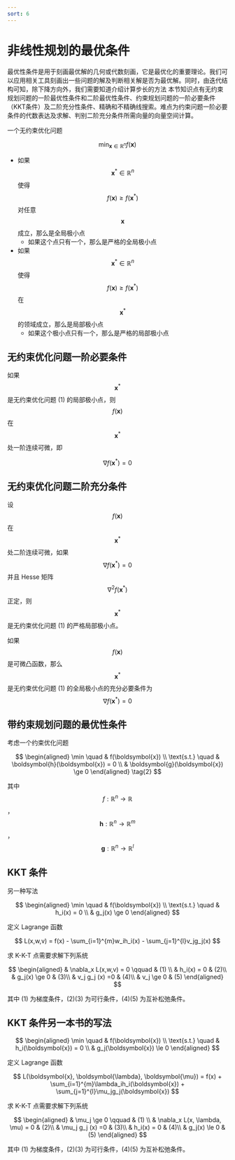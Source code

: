 ```yaml
---
sort: 6
---
```

# 非线性规划的最优条件

最优性条件是用于刻画最优解的几何或代数刻画，它是最优化的重要理论。我们可以应用相关工具刻画出一些问题的解及判断相关解是否为最优解。同时，由迭代结构可知，除下降方向外，我们需要知道介绍计算步长的方法 本节知识点有无约束规划问题的一阶最优性条件和二阶最优性条件、约束规划问题的一阶必要条件（KKT条件）及二阶充分性条件、精确和不精确线搜索。难点为约束问题一阶必要条件的代数表达及求解、判别二阶充分条件所需向量的向量空间计算。

一个无约束优化问题 

$$ \min_{\boldsymbol{x} \in \mathbb{R}^n} f(\boldsymbol{x}) \tag{1} $$

- 如果 $$ \boldsymbol{x}^* \in \mathbb{R}^n $$ 使得 $$ f(\boldsymbol{x}) \ge f(\boldsymbol{x}^*) $$ 对任意 $$ \boldsymbol{x} $$ 成立，那么是全局极小点
  - 如果这个点只有一个，那么是严格的全局极小点
- 如果 $$ \boldsymbol{x}^* \in \mathbb{R}^n $$ 使得 $$ f(\boldsymbol{x}) \ge f(\boldsymbol{x}^*) $$ 在 $$ \boldsymbol{x}^* $$ 的领域成立，那么是局部极小点
  - 如果这个极小点只有一个，那么是严格的局部极小点

## 无约束优化问题一阶必要条件

如果 $$ \boldsymbol{x}^* $$ 是无约束优化问题 (1) 的局部极小点，则 $$ f(\boldsymbol{x}) $$ 在 $$ \boldsymbol{x}^* $$ 处一阶连续可微，即

$$ \nabla f(\boldsymbol{x}^*) = 0 $$

## 无约束优化问题二阶充分条件

设 $$ f(\boldsymbol{x}) $$ 在 $$ \boldsymbol{x}^* $$ 处二阶连续可微，如果 $$ \nabla f(\boldsymbol{x}^*) = 0 $$ 并且 Hesse 矩阵 $$ \nabla^2 f (\boldsymbol{x}^*) $$ 正定，则 $$ \boldsymbol{x}^* $$ 是无约束优化问题 (1) 的严格局部极小点。

如果 $$ f(\boldsymbol{x}) $$ 是可微凸函数，那么 $$ \boldsymbol{x}^* $$ 是无约束优化问题 (1) 的全局极小点的充分必要条件为 $$ \nabla f(\boldsymbol{x}^*) = 0 $$

## 带约束规划问题的最优性条件

考虑一个约束优化问题

$$
\begin{aligned}
    \min \quad & f(\boldsymbol{x}) \\
    \text{s.t.} \quad & \boldsymbol{h}(\boldsymbol{x}) = 0 \\
    & \boldsymbol{g}(\boldsymbol{x}) \ge 0
\end{aligned}
\tag{2}
$$

其中 $$ f:\mathbb{R}^n \to \mathbb{R} $$ ，$$ \boldsymbol{h}:\mathbb{R}^n \to \mathbb{R}^m $$ ， $$ \boldsymbol{g}: \mathbb{R}^n \to \mathbb{R}^l $$

## KKT 条件


另一种写法

$$
\begin{aligned}
  \min \quad & f(\boldsymbol{x}) \\
  \text{s.t.} \quad & h_i(x) = 0 \\
              & g_j(x) \ge 0 
\end{aligned}
$$

定义 Lagrange 函数 

$$ L(x,w,v) = f(x) - \sum_{i=1}^{m}w_ih_i(x) - \sum_{j=1}^{l}v_jg_j(x) $$

求 K-K-T 点需要求解下列系统

$$
\begin{aligned}
  & \nabla_x L(x,w,v) = 0  \qquad & (1) \\
  & h_i(x) = 0    & (2)\\
  & g_j(x) \ge 0  & (3)\\
  & v_j g_j (x) =0 & (4)\\
  & v_j \ge 0 & (5)
\end{aligned}
$$

其中 (1) 为梯度条件，(2)(3) 为可行条件，(4)(5) 为互补松弛条件。

## KKT 条件另一本书的写法

$$
\begin{aligned}
  \min \quad & f(\boldsymbol{x}) \\
  \text{s.t.} \quad & h_i(\boldsymbol{x}) = 0 \\
              & g_j(\boldsymbol{x}) \le 0 
\end{aligned}
$$

定义 Lagrange 函数 

$$ L(\boldsymbol{x}, \boldsymbol{\lambda}, \boldsymbol{\mu}) = f(x) + \sum_{i=1}^{m}\lambda_ih_i(\boldsymbol{x}) + \sum_{j=1}^{l}\mu_jg_j(\boldsymbol{x}) $$

求 K-K-T 点需要求解下列系统

$$
\begin{aligned}
  & \mu_j \ge 0 \qquad & (1) \\
  & \nabla_x L(x, \lambda, \mu) = 0     & (2)\\
  & \mu_j g_j (x) =0  & (3)\\
  & h_i(x) = 0 & (4)\\
  & g_j(x) \le 0 & (5)
\end{aligned}
$$

其中 (1) 为梯度条件，(2)(3) 为可行条件，(4)(5) 为互补松弛条件。


